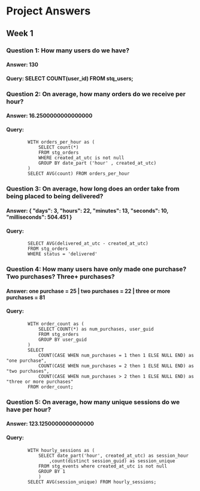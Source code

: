 # Project Answers

## Week 1 

### Question 1: How many users do we have?
#### Answer: 130
#### Query: SELECT COUNT(user_id) FROM stq_users;

### Question 2: On average, how many orders do we receive per hour?
#### Answer: 16.2500000000000000
#### Query: 
            WITH orders_per_hour as (
                SELECT count(*) 
                FROM stg_orders 
                WHERE created_at_utc is not null 
                GROUP BY date_part ('hour' , created_at_utc)
            )
            SELECT AVG(count) FROM orders_per_hour

### Question 3: On average, how long does an order take from being placed to being delivered?
#### Answer: { "days": 3, "hours": 22, "minutes": 13, "seconds": 10, "milliseconds": 504.451 }
#### Query: 
            SELECT AVG(delivered_at_utc - created_at_utc)
            FROM stg_orders
            WHERE status = 'delivered' 
### Question 4: How many users have only made one purchase? Two purchases? Three+ purchases?
#### Answer: one purchase = 25 | two purchases = 22 | three or more purchases = 81
#### Query: 
            WITH order_count as (   
                SELECT COUNT(*) as num_purchases, user_guid 
                FROM stg_orders 
                GROUP BY user_guid
            )
            SELECT 
                COUNT(CASE WHEN num_purchases = 1 then 1 ELSE NULL END) as "one purchase",
			    COUNT(CASE WHEN num_purchases = 2 then 1 ELSE NULL END) as "two purchases",
			    COUNT(CASE WHEN num_purchases > 2 then 1 ELSE NULL END) as "three or more purchases"
            FROM order_count;

### Question 5: On average, how many unique sessions do we have per hour?
#### Answer: 123.1250000000000000
#### Query: 
            WITH hourly_sessions as (
                SELECT date_part('hour', created_at_utc) as session_hour
                    ,count(distinct session_guid) as session_unique 
                FROM stg_events where created_at_utc is not null 
                GROUP BY 1
                )
            SELECT AVG(session_unique) FROM hourly_sessions;